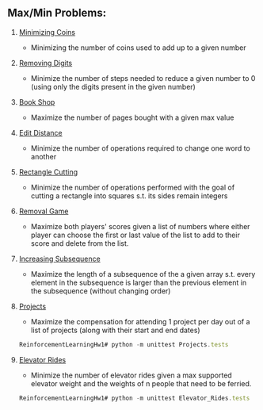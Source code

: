 ## Max/Min Problems:
1. <a href="https://cses.fi/problemset/task/1634">Minimizing Coins</a>
    * Minimizing the number of coins used to add up to a given number

2. <a href="https://cses.fi/problemset/task/1637">Removing Digits</a>
    * Minimize the number of steps needed to reduce a given number to 0 (using only the digits present in the given number)

3. <a href="https://cses.fi/problemset/task/1158">Book Shop</a>
    * Maximize the number of pages bought with a given max value

4. <a href="https://cses.fi/problemset/task/1639">Edit Distance</a>
    * Minimize the number of operations required to change one word to another

5. <a href="https://cses.fi/problemset/task/1744">Rectangle Cutting</a>
    * Minimize the number of operations performed with the goal of cutting a rectangle into squares s.t. its sides remain integers

6. <a href="https://cses.fi/problemset/task/1097">Removal Game</a>
    * Maximize both players' scores given a list of numbers where either player can choose the first or last value of the list to add to their score and delete from the list.

7. <a href="https://cses.fi/problemset/task/1145">Increasing Subsequence</a>
    * Maximize the length of a subsequence of the a given array s.t. every element in the subsequence is larger than the previous element in the subsequence (without changing order)

8. <a href="https://cses.fi/problemset/task/1140">Projects</a>
    * Maximize the compensation for attending 1 project per day out of a list of projects (along with their start and end dates)

    ```javascript
    ReinforcementLearningHw1# python -m unittest Projects.tests
    ```

9. <a href="https://cses.fi/problemset/task/1653">Elevator Rides</a>
    * Minimize the number of elevator rides given a max supported elevator weight and the weights of n people that need to be ferried.

    ```javascript
    ReinforcementLearningHw1# python -m unittest Elevator_Rides.tests
    ```
